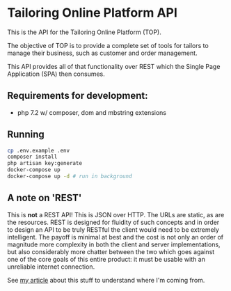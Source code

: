 # Tailoring Online Platform API

This is the API for the Tailoring Online Platform (TOP).

The objective of TOP is to provide a complete set of tools for tailors to manage their business, such as customer and
order management.

This API provides all of that functionality over REST which the Single Page Application (SPA) then consumes.

## Requirements for development:

* php 7.2 w/ composer, dom and mbstring extensions

## Running

```bash
cp .env.example .env
composer install
php artisan key:generate
docker-compose up
docker-compose up -d # run in background
```

## A note on 'REST'

This is **not** a REST API! This is JSON over HTTP. The URLs are static, as are the resources. REST is designed for
fluidity of such concepts and in order to design an API to be truly RESTful the client would need to be extremely
intelligent. The payoff is minimal at best and the cost is not only an order of magnitude more complexity in both
the client and server implementations, but also considerably more chatter between the two which goes against one of
the core goals of this entire product: it must be usable with an unreliable internet connection.

See [my article](https://dividebyze.ro/2016/08/09/stop-building-rest-apis.html) about this stuff to understand where
I'm coming from.